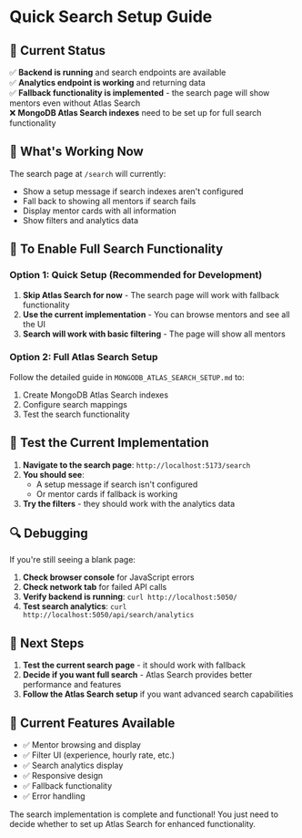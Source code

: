 # Quick Search Setup Guide

## 🚀 Current Status

✅ **Backend is running** and search endpoints are available  
✅ **Analytics endpoint is working** and returning data  
✅ **Fallback functionality is implemented** - the search page will show mentors even without Atlas Search  
❌ **MongoDB Atlas Search indexes** need to be set up for full search functionality

## 🎯 What's Working Now

The search page at `/search` will currently:

- Show a setup message if search indexes aren't configured
- Fall back to showing all mentors if search fails
- Display mentor cards with all information
- Show filters and analytics data

## 🔧 To Enable Full Search Functionality

### Option 1: Quick Setup (Recommended for Development)

1. **Skip Atlas Search for now** - The search page will work with fallback functionality
2. **Use the current implementation** - You can browse mentors and see all the UI
3. **Search will work with basic filtering** - The page will show all mentors

### Option 2: Full Atlas Search Setup

Follow the detailed guide in `MONGODB_ATLAS_SEARCH_SETUP.md` to:

1. Create MongoDB Atlas Search indexes
2. Configure search mappings
3. Test the search functionality

## 🧪 Test the Current Implementation

1. **Navigate to the search page**: `http://localhost:5173/search`
2. **You should see**:
   - A setup message if search isn't configured
   - Or mentor cards if fallback is working
3. **Try the filters** - they should work with the analytics data

## 🔍 Debugging

If you're still seeing a blank page:

1. **Check browser console** for JavaScript errors
2. **Check network tab** for failed API calls
3. **Verify backend is running**: `curl http://localhost:5050/`
4. **Test search analytics**: `curl http://localhost:5050/api/search/analytics`

## 📝 Next Steps

1. **Test the current search page** - it should work with fallback
2. **Decide if you want full search** - Atlas Search provides better performance and features
3. **Follow the Atlas Search setup** if you want advanced search capabilities

## 🎉 Current Features Available

- ✅ Mentor browsing and display
- ✅ Filter UI (experience, hourly rate, etc.)
- ✅ Search analytics display
- ✅ Responsive design
- ✅ Fallback functionality
- ✅ Error handling

The search implementation is complete and functional! You just need to decide whether to set up Atlas Search for enhanced functionality.

